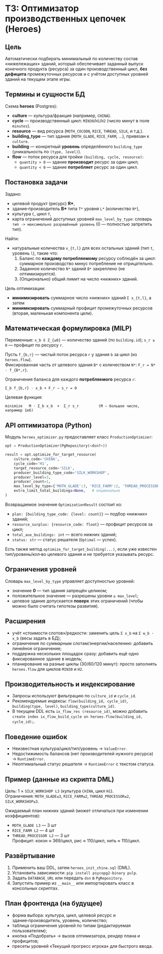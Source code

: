 # ТЗ: Оптимизатор производственных цепочек (Heroes)

## Цель
Автоматически подбирать минимальный по количеству состав «нижележащих» зданий, который обеспечивает заданный выпуск конечного продукта (ресурса) за один производственный цикл, **без дефицита** промежуточных ресурсов и с учётом доступных уровней зданий на текущем этапе игры.

## Термины и сущности БД
Схема **heroes** (Postgres):

- **culture** — культура/фракция (например, `CHINA`).
- **cycle** — производственный цикл: `MIN30`/`H1`/`H2` (число минут в поле `minutes`).
- **resource** — вид ресурса (`MOTH_COCOON`, `RICE`, `THREAD`, `SILK`, и т.д.).
- **building_type** — тип здания (`MOTH_GLADE`, `RICE_FARM`, …), привязан к `culture`.
- **building** — конкретный **уровень** определённого `building_type` (уникальность по `(type, level)`).  
- **flow** — поток ресурса для тройки `(building, cycle, resource)`:
  - `quantity > 0` — здание **производит** ресурс за один цикл;
  - `quantity < 0` — здание **потребляет** ресурс за один цикл.

## Постановка задачи
Задано:
- целевой продукт (ресурс) **R\***,
- здание‑производитель **B\*** типа `T*` уровня `L*` (количество `N*`), 
- культура `C`, цикл `Y`,
- карта ограничений доступных уровней `max_level_by_type`: словарь `тип -> максимально разрешённый уровень` (0 — полностью запретить тип).

Найти:
- натуральные количества `x_{t,l}` для всех остальных зданий (тип `t`, уровень `l`), такие что:
  1. Баланс по **каждому потребляемому** ресурсу соблюдён за цикл: суммарное производство минус потребление не отрицательно.
  2. Заданное количество `N*` зданий `B*` закреплено (не оптимизируется).
  3. (Опционально) общий лимит на число «нижних» зданий.

Цель оптимизации:
- **минимизировать** суммарное число «нижних» зданий `Σ x_{t,l}`, а затем
- **минимизировать** суммарный профицит промежуточных ресурсов (вторая, маленькая компонента цели).

## Математическая формулировка (MILP)
Переменные: `x_b ∈ Z_{≥0}` — количество зданий (по `building.id`); `s_r ≥ 0` — профицит по ресурсу `r`.

Пусть `f_{b,r}` — чистый поток ресурса `r` у здания `b` за цикл (из `heroes.flow`).  
Фиксированная часть от целевого здания `B*` с количеством `N*`: `F_r = N* · f_{B*,r}`.

Ограничения баланса для каждого **потребляемого** ресурса `r`:
```
Σ_b f_{b,r} · x_b + F_r − s_r = 0
```
Целевая функция:
```
minimize   M · Σ_b x_b  +  Σ_r s_r         (M — большое число, например 1e6)
```

## API оптимизатора (Python)
Модуль `heroes_optimizer.py` предоставляет класс `ProductionOptimizer`:

```python
opt = ProductionOptimizer(PgRepository(<dsn?>))

result = opt.optimize_for_target_resource(
    culture_code='CHINA',
    cycle_code='H1',
    target_resource_code='SILK',
    producer_building_type_code='SILK_WORKSHOP',
    producer_level=3,
    producer_count=1,
    max_level_by_type={'MOTH_GLADE':3, 'RICE_FARM':2, 'THREAD_PROCESSOR':2, 'SILK_WORKSHOP':3},
    extra_limit_total_buildings=None,   # опционально
)
```

Возвращаемое значение `OptimizationResult` состоит из:
- `plan: {building_type_code: {level: count}}` — подбор «нижних» зданий;
- `resource_surplus: {resource_code: float}` — профицит ресурсов за цикл;
- `total_aux_buildings: int` — всего нижних зданий;
- `status: str` — статус решателя (`Optimal` — успех).

Есть также метод `optimize_for_target_building(...)`, если уже известен тип/уровень/кол‑во целевого здания и не требуется указывать ресурс.

## Ограничения уровней
Словарь `max_level_by_type` управляет доступностью уровней:
- значение **0** — тип здания запрещён целиком;
- положительное значение — разрешены уровни `≤ max_level`;
- целевое здание допускается **поверх** этих ограничений (чтобы можно было считать гипотезы развития).

## Расширения
- учёт «стоимости слотов»/редкости: заменить цель `Σ x_b` на `Σ w_b · x_b` (весы задать в БД);
- ограничения по суммарным слотам/энергии/населению: добавить линейное ограничение;
- поддержка нескольких площадок сразу: добавить ещё одно фиксированное здание в модель;
- планирование на разные циклы (30/60/120 минут): просто заполнять `heroes.flow` для циклов `MIN30` и `H2`.

## Производительность и индексирование
- Запросы используют фильтрацию по `culture_id` и `cycle_id`.  
- Рекомендуемые индексы: `flow(building_id, cycle_id)`, `building(type, level)`, `building_type(culture_id)`.  
- В текущем DDL есть `ix_flow_res (resource_id)`, можно добавить `create index ix_flow_build_cycle on heroes.flow(building_id, cycle_id);`.

## Поведение ошибок
- Неизвестная культура/цикл/тип/уровень → `ValueError`.
- Недостижимость балансов (нет производителей нужного ресурса) → `RuntimeError`.
- Неоптимальный статус решателя → `RuntimeError` с текстом статуса.

## Пример (данные из скрипта DML)
Цель: 1 × `SILK_WORKSHOP L3` (культура `CHINA`, цикл `H1`).  
Ограничения: `MOTH_GLADE≤3`, `RICE_FARM≤2`, `THREAD_PROCESSOR≤2`, `SILK_WORKSHOP≤3`.

Ожидаемый план нижних зданий (может отличаться при изменении коэффициентов):
- `MOTH_GLADE L3` — 3 шт
- `RICE_FARM L2` — 4 шт
- `THREAD_PROCESSOR L2` — 3 шт  
Профицит: кокон ≈ 369/цикл, рис ≈ 110/цикл, нить ≈ 110/цикл.

## Развёртывание
1. Применить ваш DDL, затем `heroes_init_china.sql` (DML).  
2. Установить зависимости: `pip install psycopg2-binary pulp`.  
3. Задать `DATABASE_URL` или передать `dsn` в `PgRepository`.  
4. Запустить пример из `__main__` или импортировать класс в консольных скриптах.

## План фронтенда (на будущее)
- форма выбора: культура, цикл, целевой ресурс и здание‑производитель, уровень, количество;
- таблица ограничения уровней по типам (редактируемая пользователем);
- кнопка «Подобрать» → вызов оптимизатора, рендер плана и профицитов;
- пресеты уровней «Текущий прогресс игрока» для быстрого ввода.
